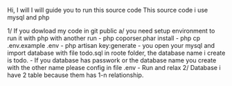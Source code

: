 Hi, I will I will guide you to run this source code
This source code i use mysql and php
 
 1/ If you dowload my code in git public
   a/ you need setup environment to run it with php with another run
     - php coporser.phar install
     - php cp .env.example .env
     - php artisan key:generate
     - you open your mysql and import database with file todo.sql in roote folder, the database name i create is todo.
     - If you database has passwork or the database name you create with the other name please config in file .env
     - Run and relax
 2/ Database i have 2 table because them has 1-n relationship.